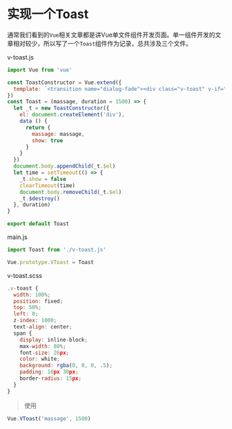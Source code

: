 # 实现一个Toast

通常我们看到的`Vue`相关文章都是讲Vue单文件组件开发页面。单一组件开发的文章相对较少，所以写了一个`Toast`组件作为记录，总共涉及三个文件。

v-toast.js

```javascript
import Vue from 'vue'

const ToastConstructor = Vue.extend({
  template: `<transition name="dialog-fade"><div class="v-toast" v-if="show"><span>{{massage}}</span></div></transition>`
})
const Toast = (massage, duration = 1500) => {
  let _t = new ToastConstructor({
    el: document.createElement('div'),
    data () {
      return {
        massage: massage,
        show: true
      }
    }
  })
  document.body.appendChild(_t.$el)
  let time = setTimeout(() => {
    _t.show = false
    clearTimeout(time)
    document.body.removeChild(_t.$el)
    _t.$destroy()
  }, duration)
}

export default Toast
```

main.js

```javascript
import Toast from './v-toast.js'

Vue.prototype.VToast = Toast
```

v-toast.scss

```javascript
.v-toast {
  width: 100%;
  position: fixed;
  top: 50%;
  left: 0;
  z-index: 1000;
  text-align: center;
  span {
    display: inline-block;
    max-width: 80%;
    font-size: 26px;
    color: white;
    background: rgba(0, 0, 0, .5);
    padding: 10px 30px;
    border-radius: 15px;
  }
}
```

> 使用

```javascript
Vue.VToast('massage', 1500)
```

<Vssue :title="$title" />